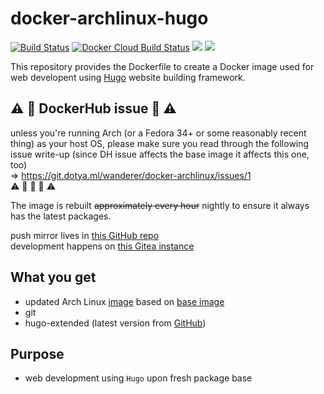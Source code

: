 # docker-archlinux-hugo

[![Build Status](https://drone.dotya.ml/api/badges/wanderer/docker-archlinux-hugo/status.svg?ref=refs/heads/master)](https://drone.dotya.ml/wanderer/docker-archlinux-hugo)
[![Docker Cloud Build Status](https://img.shields.io/docker/cloud/build/immawanderer/archlinux-hugo)](https://hub.docker.com/r/immawanderer/archlinux-hugo/builds)
[![](https://images.microbadger.com/badges/version/immawanderer/archlinux-hugo.svg)](https://microbadger.com/images/immawanderer/archlinux-hugo)
[![](https://images.microbadger.com/badges/commit/immawanderer/archlinux-hugo.svg)](https://microbadger.com/images/immawanderer/archlinux-hugo)

This repository provides the Dockerfile to create a Docker image used for web developent using [Hugo](https://gohugo.io) website building framework.

## :warning: :construction: DockerHub issue :construction: :warning:
unless you're running Arch (or a Fedora 34+ or some reasonably recent thing) as your host OS, please make sure you read through the following issue write-up (since DH issue affects the base image it affects this one, too) \
⇒ https://git.dotya.ml/wanderer/docker-archlinux/issues/1 \
:warning: :construction: :construction: :construction: :warning:

The image is rebuilt <del>approximately every hour</del> nightly to ensure it always has the latest packages.

push mirror lives in [this GitHub repo](https://github.com/wULLSnpAXbWZGYDYyhWTKKspEQoaYxXyhoisqHf/docker-archlinux-hugo)  
development happens on [this Gitea instance](https://git.dotya.ml/wanderer/docker-archlinux-hugo)

## What you get
* updated Arch Linux [image](https://hub.docker.com/r/immawanderer/archlinux) based on [base image](https://hub.docker.com/_/archlinux)
* git
* hugo-extended (latest version from [GitHub](https://github.com/gohugoio/hugo/releases))

## Purpose
* web development using `Hugo` upon fresh package base
